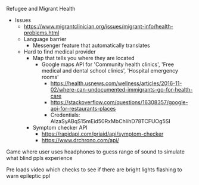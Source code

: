 Refugee and Migrant Health
- Issues
  - https://www.migrantclinician.org/issues/migrant-info/health-problems.html
  - Language barrier
    - Messenger feature that automatically translates
  - Hard to find medical provider
    - Map that tells you where they are located
      - Google maps API for 'Community health clinics', 'Free medical and dental school clinics', 'Hospital emergency rooms'
        - https://health.usnews.com/wellness/articles/2016-11-02/where-can-undocumented-immigrants-go-for-health-care
        - https://stackoverflow.com/questions/16308357/google-api-for-restaurants-places
        - Credentials: AIzaSyABqS15mEid50RxMbChIihD78TCFUOg5SI
    - Symptom checker API
      - https://rapidapi.com/priaid/api/symptom-checker
      - https://www.drchrono.com/api/
    

Game where user uses headphones to guess range of sound to simulate what blind ppls experience

Pre loads video which checks to see if there are bright lights flashing to warn epileptic ppl
